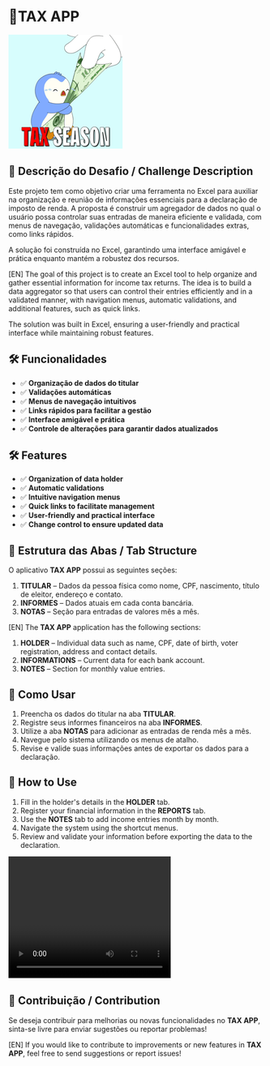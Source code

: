 # 💸TAX APP
![alt text](/images/image.png)

## 📌 Descrição do Desafio / Challenge Description
Este projeto tem como objetivo criar uma ferramenta no Excel para auxiliar na organização e reunião de informações essenciais para a declaração de imposto de renda. A proposta é construir um agregador de dados no qual o usuário possa controlar suas entradas de maneira eficiente e validada, com menus de navegação, validações automáticas e funcionalidades extras, como links rápidos.

A solução foi construída no Excel, garantindo uma interface amigável e prática enquanto mantém a robustez dos recursos.

[EN] The goal of this project is to create an Excel tool to help organize and gather essential information for income tax returns. The idea is to build a data aggregator so that users can control their entries efficiently and in a validated manner, with navigation menus, automatic validations, and additional features, such as quick links.

The solution was built in Excel, ensuring a user-friendly and practical interface while maintaining robust features.

## 🛠 Funcionalidades

- ✅ **Organização de dados do titular**
- ✅ **Validações automáticas**
- ✅ **Menus de navegação intuitivos**
- ✅ **Links rápidos para facilitar a gestão**
- ✅ **Interface amigável e prática**
- ✅ **Controle de alterações para garantir dados atualizados**
  
## 🛠 Features
- ✅ **Organization of data holder**
- ✅ **Automatic validations**
- ✅ **Intuitive navigation menus**
- ✅ **Quick links to facilitate management**
- ✅ **User-friendly and practical interface**
- ✅ **Change control to ensure updated data**

## 📂 Estrutura das Abas / Tab Structure

O aplicativo **TAX APP** possui as seguintes seções:
1. **TITULAR** – Dados da pessoa física como nome, CPF, nascimento, título de eleitor, endereço e contato.
2. **INFORMES** – Dados atuais em cada conta bancária.
3. **NOTAS** – Seção para entradas de valores mês a mês.

[EN] The **TAX APP** application has the following sections:
1. **HOLDER** – Individual data such as name, CPF, date of birth, voter registration, address and contact details.
2. **INFORMATIONS** – Current data for each bank account.
3. **NOTES** – Section for monthly value entries.

## 🚀 Como Usar

1. Preencha os dados do titular na aba **TITULAR**.
2. Registre seus informes financeiros na aba **INFORMES**.
3. Utilize a aba **NOTAS** para adicionar as entradas de renda mês a mês.
4. Navegue pelo sistema utilizando os menus de atalho.
5. Revise e valide suas informações antes de exportar os dados para a declaração.

## 🚀 How to Use

1. Fill in the holder's details in the **HOLDER** tab.
2. Register your financial information in the **REPORTS** tab.
3. Use the **NOTES** tab to add income entries month by month.
4. Navigate the system using the shortcut menus.
5. Review and validate your information before exporting the data to the declaration.

<video src="images/tax_app_by_luisa.mp4" width="320" height="240" controls></video>

## 🤝 Contribuição / Contribution

Se deseja contribuir para melhorias ou novas funcionalidades no **TAX APP**, sinta-se livre para enviar sugestões ou reportar problemas!

[EN] If you would like to contribute to improvements or new features in **TAX APP**, feel free to send suggestions or report issues!

